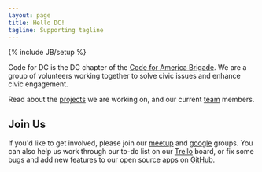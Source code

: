```yaml
---
layout: page
title: Hello DC!
tagline: Supporting tagline
---
```

{% include JB/setup %}

Code for DC is the DC chapter of the [Code for America Brigade](http://brigade.codeforamerica.org). We are a group of volunteers working together to solve civic issues and enhance civic engagement.

Read about the [projects](projects.html) we are working on, and our current [team](team.html) members.



## Join Us

If you'd like to get involved, please join our [meetup](http://www.meetup.com/cfabrigade/Washington-DC/) and [google](https://groups.google.com/forum/dc-cfa-brigade) groups. You can also help us work through our to-do list on our [Trello](https://trello.com/board/code-for-dc/509b51f1091df4ec6001b643) board, or fix some bugs and add new features to our open source apps on [GitHub](http://github.com/codefordc/).


